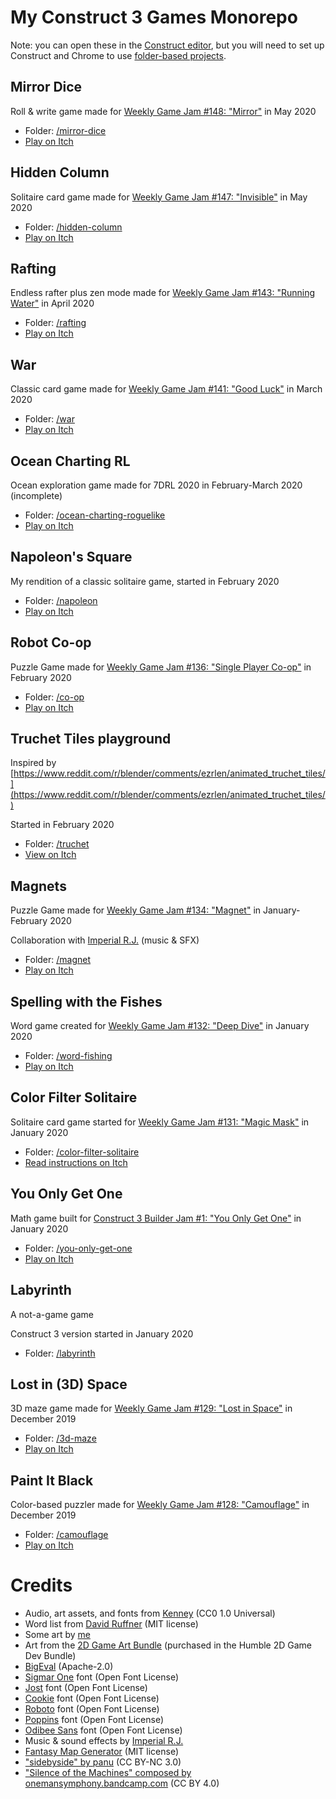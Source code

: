 # My Construct 3 Games Monorepo

Note: you can open these in the [Construct editor](https://editor.construct.net/), but you will need to set up Construct and Chrome to use [folder-based projects](https://www.construct.net/en/forum/construct-3/general-discussion-7/local-file-folder-saves-chrome-147071).

## Mirror Dice

Roll & write game made for [Weekly Game Jam #148: "Mirror"](https://itch.io/jam/weekly-game-jam-148/rate/642444) in May 2020

* Folder: [/mirror-dice](./mirror-dice)
* [Play on Itch](https://mapsandapps.itch.io/mirror-dice)

## Hidden Column

Solitaire card game made for [Weekly Game Jam #147: "Invisible"](https://itch.io/jam/weekly-game-jam-147/rate/634771) in May 2020

* Folder: [/hidden-column](./hidden-column)
* [Play on Itch](https://mapsandapps.itch.io/hidden-column)

## Rafting

Endless rafter plus zen mode made for [Weekly Game Jam #143: "Running Water"](https://itch.io/jam/weekly-game-jam-143/rate/605798) in April 2020

* Folder: [/rafting](./rafting)
* [Play on Itch](https://mapsandapps.itch.io/rafting)

## War

Classic card game made for [Weekly Game Jam #141: "Good Luck"](https://itch.io/jam/weekly-game-jam-141/rate/593415) in March 2020

* Folder: [/war](./war)
* [Play on Itch](https://mapsandapps.itch.io/war)

## Ocean Charting RL

Ocean exploration game made for 7DRL 2020 in February-March 2020 (incomplete)

* Folder: [/ocean-charting-roguelike](./ocean-charting-roguelike)
* [Play on Itch](https://mapsandapps.itch.io/ocean-charting-rl)

## Napoleon's Square

My rendition of a classic solitaire game, started in February 2020

* Folder: [/napoleon](./napoleon)
* [Play on Itch](https://mapsandapps.itch.io/napoleons-square)

## Robot Co-op

Puzzle Game made for [Weekly Game Jam #136: "Single Player Co-op"](https://itch.io/jam/weekly-game-jam-136) in February 2020

* Folder: [/co-op](./co-op)
* [Play on Itch](https://mapsandapps.itch.io/robot-co-op)

## Truchet Tiles playground

Inspired by [https://www.reddit.com/r/blender/comments/ezrlen/animated_truchet_tiles/](https://www.reddit.com/r/blender/comments/ezrlen/animated_truchet_tiles/)

Started in February 2020

* Folder: [/truchet](./truchet)
* [View on Itch](https://mapsandapps.itch.io/truchet-tiles)

## Magnets

Puzzle Game made for [Weekly Game Jam #134: "Magnet"](https://itch.io/jam/weekly-game-jam-134) in January-February 2020

Collaboration with [Imperial R.J.](https://soundcloud.com/mperial17/castler) (music & SFX)

* Folder: [/magnet](./magnet)
* [Play on Itch](https://mapsandapps.itch.io/magnets)

## Spelling with the Fishes

Word game created for [Weekly Game Jam #132: "Deep Dive"](https://itch.io/jam/weekly-game-jam-132) in January 2020

* Folder: [/word-fishing](./word-fishing)
* [Play on Itch](https://mapsandapps.itch.io/spelling-with-the-fishes)

## Color Filter Solitaire

Solitaire card game started for [Weekly Game Jam #131: "Magic Mask"](https://itch.io/jam/weekly-game-jam-131) in January 2020

* Folder: [/color-filter-solitaire](./color-filter-solitaire)
* [Read instructions on Itch](https://mapsandapps.itch.io/color-filter-solitaire)

## You Only Get One

Math game built for [Construct 3 Builder Jam #1: "You Only Get One"](https://itch.io/jam/construct3-builder-jam-1) in January 2020

* Folder: [/you-only-get-one](./you-only-get-one)
* [Play on Itch](https://mapsandapps.itch.io/you-only-get-one)

## Labyrinth

A not-a-game game

Construct 3 version started in January 2020

* Folder: [/labyrinth](./labyrinth)

## Lost in (3D) Space

3D maze game made for [Weekly Game Jam #129: "Lost in Space"](https://itch.io/jam/weekly-game-jam-129) in December 2019

* Folder: [/3d-maze](./3d-maze)
* [Play on Itch](https://mapsandapps.itch.io/lost-in-3d-space)

## Paint It Black

Color-based puzzler made for [Weekly Game Jam #128: "Camouflage"](https://itch.io/jam/weekly-game-jam-128) in December 2019

* Folder: [/camouflage](./camouflage)
* [Play on Itch](https://mapsandapps.itch.io/paint-it-black)


# Credits

* Audio, art assets, and fonts from [Kenney](https://kenney.nl/assets) (CC0 1.0 Universal)
* Word list from [David Ruffner](https://github.com/davidruffner/scrabble-word-finder/blob/master/resources/enable1-wwf-v4.0-wordlist.txt) (MIT license)
* Some art by [me](https://github.com/mapsandapps)
* Art from the [2D Game Art Bundle](https://www.gamedevmarket.net/asset/2d-game-art-bundle-2018/) (purchased in the Humble 2D Game Dev Bundle)
* [BigEval](https://github.com/aviaryan/bigEval.js) (Apache-2.0)
* [Sigmar One](https://fonts.google.com/specimen/Sigmar+One) font (Open Font License)
* [Jost](https://fonts.google.com/specimen/Jost) font (Open Font License)
* [Cookie](https://fonts.google.com/specimen/Cookie) font (Open Font License)
* [Roboto](https://fonts.google.com/specimen/Roboto) font (Open Font License)
* [Poppins](https://fonts.google.com/specimen/Poppins) font (Open Font License)
* [Odibee Sans](https://fonts.google.com/specimen/Odibee+Sans) font (Open Font License)
* Music & sound effects by [Imperial R.J.](https://soundcloud.com/mperial17/castler)
* [Fantasy Map Generator](https://github.com/Azgaar/Fantasy-Map-Generator) (MIT license)
* ["sidebyside" by panu](http://ccmixter.org/files/panumoon/61111) (CC BY-NC 3.0)
* ["Silence of the Machines" composed by onemansymphony.bandcamp.com](https://onemansymphony.bandcamp.com) (CC BY 4.0)
